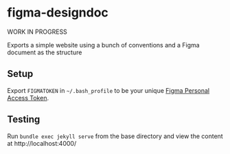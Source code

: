 # figma-designdoc

WORK IN PROGRESS

Exports a simple website using a bunch of conventions and a Figma document as the structure

## Setup

Export `FIGMATOKEN` in `~/.bash_profile` to be your unique [Figma Personal Access Token](https://www.figma.com/developers/docs#auth-dev-token).

## Testing

Run `bundle exec jekyll serve` from the base directory and view the content at http://localhost:4000/
